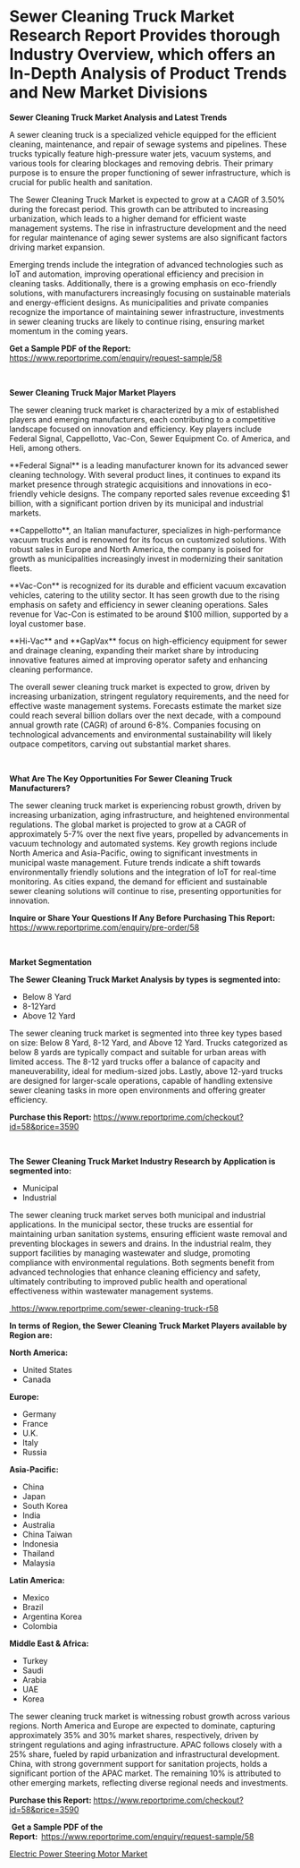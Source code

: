 <p><h1>Sewer Cleaning Truck Market Research Report Provides thorough Industry Overview, which offers an In-Depth Analysis of Product Trends and New Market Divisions</h1></p><p><strong>Sewer Cleaning Truck Market Analysis and Latest Trends</strong></p>
<p><p>A sewer cleaning truck is a specialized vehicle equipped for the efficient cleaning, maintenance, and repair of sewage systems and pipelines. These trucks typically feature high-pressure water jets, vacuum systems, and various tools for clearing blockages and removing debris. Their primary purpose is to ensure the proper functioning of sewer infrastructure, which is crucial for public health and sanitation.</p><p>The Sewer Cleaning Truck Market is expected to grow at a CAGR of 3.50% during the forecast period. This growth can be attributed to increasing urbanization, which leads to a higher demand for efficient waste management systems. The rise in infrastructure development and the need for regular maintenance of aging sewer systems are also significant factors driving market expansion. </p><p>Emerging trends include the integration of advanced technologies such as IoT and automation, improving operational efficiency and precision in cleaning tasks. Additionally, there is a growing emphasis on eco-friendly solutions, with manufacturers increasingly focusing on sustainable materials and energy-efficient designs. As municipalities and private companies recognize the importance of maintaining sewer infrastructure, investments in sewer cleaning trucks are likely to continue rising, ensuring market momentum in the coming years.</p></p>
<p><strong>Get a Sample PDF of the Report:&nbsp;</strong> <a href="https://www.reportprime.com/enquiry/request-sample/58?utm_campaign=2470&utm_medium=2&utm_source=Github&utm_content=ia&utm_term=17032025&utm_id=sewer-cleaning-truck">https://www.reportprime.com/enquiry/request-sample/58</a></p>
<p>&nbsp;</p>
<p><strong>Sewer Cleaning Truck Major Market Players</strong></p>
<p><p>The sewer cleaning truck market is characterized by a mix of established players and emerging manufacturers, each contributing to a competitive landscape focused on innovation and efficiency. Key players include Federal Signal, Cappellotto, Vac-Con, Sewer Equipment Co. of America, and Heli, among others.</p><p>**Federal Signal** is a leading manufacturer known for its advanced sewer cleaning technology. With several product lines, it continues to expand its market presence through strategic acquisitions and innovations in eco-friendly vehicle designs. The company reported sales revenue exceeding $1 billion, with a significant portion driven by its municipal and industrial markets.</p><p>**Cappellotto**, an Italian manufacturer, specializes in high-performance vacuum trucks and is renowned for its focus on customized solutions. With robust sales in Europe and North America, the company is poised for growth as municipalities increasingly invest in modernizing their sanitation fleets.</p><p>**Vac-Con** is recognized for its durable and efficient vacuum excavation vehicles, catering to the utility sector. It has seen growth due to the rising emphasis on safety and efficiency in sewer cleaning operations. Sales revenue for Vac-Con is estimated to be around $100 million, supported by a loyal customer base.</p><p>**Hi-Vac** and **GapVax** focus on high-efficiency equipment for sewer and drainage cleaning, expanding their market share by introducing innovative features aimed at improving operator safety and enhancing cleaning performance.</p><p>The overall sewer cleaning truck market is expected to grow, driven by increasing urbanization, stringent regulatory requirements, and the need for effective waste management systems. Forecasts estimate the market size could reach several billion dollars over the next decade, with a compound annual growth rate (CAGR) of around 6-8%. Companies focusing on technological advancements and environmental sustainability will likely outpace competitors, carving out substantial market shares.</p></p>
<p>&nbsp;</p>
<p><strong>What Are The Key Opportunities For Sewer Cleaning Truck Manufacturers?</strong></p>
<p><p>The sewer cleaning truck market is experiencing robust growth, driven by increasing urbanization, aging infrastructure, and heightened environmental regulations. The global market is projected to grow at a CAGR of approximately 5-7% over the next five years, propelled by advancements in vacuum technology and automated systems. Key growth regions include North America and Asia-Pacific, owing to significant investments in municipal waste management. Future trends indicate a shift towards environmentally friendly solutions and the integration of IoT for real-time monitoring. As cities expand, the demand for efficient and sustainable sewer cleaning solutions will continue to rise, presenting opportunities for innovation.</p></p>
<p><strong>Inquire or Share Your Questions If Any Before Purchasing This Report:</strong> <a href="https://www.reportprime.com/enquiry/pre-order/58?utm_campaign=2470&utm_medium=2&utm_source=Github&utm_content=ia&utm_term=17032025&utm_id=sewer-cleaning-truck">https://www.reportprime.com/enquiry/pre-order/58</a></p>
<p>&nbsp;</p>
<p><strong>Market Segmentation</strong></p>
<p><strong>The Sewer Cleaning Truck Market Analysis by types is segmented into:</strong></p>
<p><ul><li>Below 8 Yard</li><li>8-12Yard</li><li>Above 12 Yard</li></ul></p>
<p><p>The sewer cleaning truck market is segmented into three key types based on size: Below 8 Yard, 8-12 Yard, and Above 12 Yard. Trucks categorized as below 8 yards are typically compact and suitable for urban areas with limited access. The 8-12 yard trucks offer a balance of capacity and maneuverability, ideal for medium-sized jobs. Lastly, above 12-yard trucks are designed for larger-scale operations, capable of handling extensive sewer cleaning tasks in more open environments and offering greater efficiency.</p></p>
<p><strong>Purchase this Report:&nbsp;</strong><a href="https://www.reportprime.com/checkout?id=58&price=3590&utm_campaign=2470&utm_medium=2&utm_source=Github&utm_content=ia&utm_term=17032025&utm_id=sewer-cleaning-truck">https://www.reportprime.com/checkout?id=58&price=3590</a></p>
<p>&nbsp;</p>
<p><strong>The Sewer Cleaning Truck Market Industry Research by Application is segmented into:</strong></p>
<p><ul><li>Municipal</li><li>Industrial</li></ul></p>
<p><p>The sewer cleaning truck market serves both municipal and industrial applications. In the municipal sector, these trucks are essential for maintaining urban sanitation systems, ensuring efficient waste removal and preventing blockages in sewers and drains. In the industrial realm, they support facilities by managing wastewater and sludge, promoting compliance with environmental regulations. Both segments benefit from advanced technologies that enhance cleaning efficiency and safety, ultimately contributing to improved public health and operational effectiveness within wastewater management systems.</p></p>
<p><a href="https://www.reportprime.com/sewer-cleaning-truck-r58?utm_campaign=2470&utm_medium=2&utm_source=Github&utm_content=ia&utm_term=17032025&utm_id=sewer-cleaning-truck">&nbsp;https://www.reportprime.com/sewer-cleaning-truck-r58</a></p>
<p><strong>In terms of Region, the Sewer Cleaning Truck Market Players available by Region are:</strong></p>
<p>
    <p> <strong> North America: </strong>
        <ul>
            <li>United States</li>
            <li>Canada</li>
        </ul>
        </p> 
    <p> <strong> Europe: </strong>
        <ul>
            <li>Germany</li>
            <li>France</li>
            <li>U.K.</li>
            <li>Italy</li>
            <li>Russia</li>
        </ul>
        </p> 
    <p> <strong> Asia-Pacific: </strong>
        <ul>
            <li>China</li>
            <li>Japan</li>
            <li>South Korea</li>
            <li>India</li>
            <li>Australia</li>
            <li>China Taiwan</li>
            <li>Indonesia</li>
            <li>Thailand</li>
            <li>Malaysia</li>
        </ul>
        </p> 
    <p> <strong> Latin America: </strong>
        <ul>
            <li>Mexico</li>
            <li>Brazil</li>
            <li>Argentina Korea</li>
            <li>Colombia</li>
        </ul>
        </p> 
    <p> <strong> Middle East & Africa: </strong>
        <ul>
            <li>Turkey</li>
            <li>Saudi</li>
            <li>Arabia</li>
            <li>UAE</li>
            <li>Korea</li>
        </ul>
    </p>
    </p>
<p><p>The sewer cleaning truck market is witnessing robust growth across various regions. North America and Europe are expected to dominate, capturing approximately 35% and 30% market shares, respectively, driven by stringent regulations and aging infrastructure. APAC follows closely with a 25% share, fueled by rapid urbanization and infrastructural development. China, with strong government support for sanitation projects, holds a significant portion of the APAC market. The remaining 10% is attributed to other emerging markets, reflecting diverse regional needs and investments.</p></p>
<p><strong>Purchase this Report: </strong><a href="https://www.reportprime.com/checkout?id=58&price=3590&utm_campaign=2470&utm_medium=2&utm_source=Github&utm_content=ia&utm_term=17032025&utm_id=sewer-cleaning-truck">https://www.reportprime.com/checkout?id=58&price=3590</a></p>
<p>&nbsp;<strong>Get a Sample PDF of the Report:&nbsp;&nbsp;</strong><a href="https://www.reportprime.com/enquiry/request-sample/58?utm_campaign=2470&utm_medium=2&utm_source=Github&utm_content=ia&utm_term=17032025&utm_id=sewer-cleaning-truck">https://www.reportprime.com/enquiry/request-sample/58</a></p>
<p><strong></strong></p>
<p><p><a href="https://github.com/yankimber90yankim/Market-Research-Report-List-1/blob/main/electric-power-steering-motor-market.md?utm_campaign=2470&utm_medium=2&utm_source=Github&utm_content=ia&utm_term=17032025&utm_id=sewer-cleaning-truck">Electric Power Steering Motor Market</a></p></p>